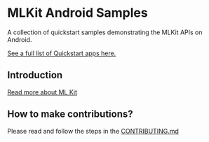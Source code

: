 # MLKit Android Samples

A collection of quickstart samples demonstrating the MLKit APIs on Android.

[See a full list of Quickstart apps here.](https://developers.google.com/ml-kit/samples)

## Introduction
[Read more about ML Kit](https://developers.google.com/ml-kit)

## How to make contributions?
Please read and follow the steps in the [CONTRIBUTING.md](CONTRIBUTING.md)
